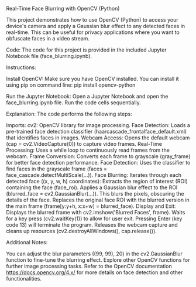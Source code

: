 Real-Time Face Blurring with OpenCV (Python)

This project demonstrates how to use OpenCV (Python) to access your device's camera and apply a Gaussian blur effect to any detected faces in real-time. This can be useful for privacy applications where you want to obfuscate faces in a video stream.

Code:
The code for this project is provided in the included Jupyter Notebook file (face_blurring.ipynb).

Instructions:

Install OpenCV:
Make sure you have OpenCV installed. You can install it using pip on command line:
pip install opencv-python

Run the Jupyter Notebook:
Open a Jupyter Notebook and open the face_blurring.ipynb file. Run the code cells sequentially.

Explanation:
The code performs the following steps:

Imports:
cv2: OpenCV library for image processing.
Face Detection:
Loads a pre-trained face detection classifier (haarcascade_frontalface_default.xml) that identifies faces in images.
Webcam Access:
Opens the default webcam (cap = cv2.VideoCapture(0)) to capture video frames.
Real-Time Processing:
Uses a while loop to continuously read frames from the webcam.
Frame Conversion:
Converts each frame to grayscale (gray_frame) for better face detection performance.
Face Detection:
Uses the classifier to find faces in the grayscale frame (faces = face_cascade.detectMultiScale(...)).
Face Blurring:
Iterates through each detected face ((x, y, w, h) coordinates):
Extracts the region of interest (ROI) containing the face (face_roi).
Applies a Gaussian blur effect to the ROI (blurred_face = cv2.GaussianBlur(...)). This blurs the pixels, obscuring the details of the face.
Replaces the original face ROI with the blurred version in the main frame (frame[y:y+h, x:x+w] = blurred_face).
Display and Exit:
Displays the blurred frame with cv2.imshow('Blurred Faces', frame).
Waits for a key press (cv2.waitKey(1)) to allow for user exit. Pressing Enter (key code 13) will terminate the program.
Releases the webcam capture and cleans up resources (cv2.destroyAllWindows(), cap.release()).

Additional Notes:

You can adjust the blur parameters ((99, 99), 20) in the cv2.GaussianBlur function to fine-tune the blurring effect.
Explore other OpenCV functions for further image processing tasks.
Refer to the OpenCV documentation https://docs.opencv.org/4.x/ for more details on face detection and other functionalities.
